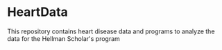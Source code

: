 # HeartData
This repository contains heart disease data and programs to analyze the data for the Hellman Scholar's program
